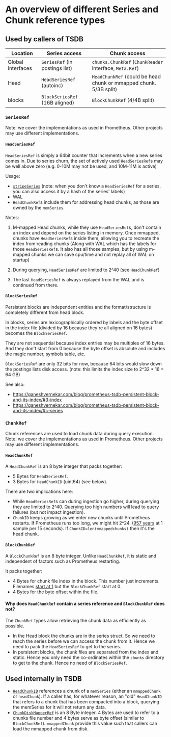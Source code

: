 # An overview of different Series and Chunk reference types

## Used by callers of TSDB

| Location           | Series access                  | Chunk access                                                       |
|--------------------|--------------------------------|--------------------------------------------------------------------|
| Global interfaces  | `SeriesRef` (in postings list) | `chunks.ChunkRef`            (`ChunkReader` interface, `Meta.Ref`) |
| Head               | `HeadSeriesRef`      (autoinc) | `HeadChunkRef` (could be head chunk or mmapped chunk.  5/3B split) |
| blocks             | `BlockSeriesRef` (16B aligned) | `BlockChunkRef`                                       (4/4B split) |

### `SeriesRef`

Note: we cover the implementations as used in Prometheus.  Other projects may use different implementations.

#### `HeadSeriesRef`

`HeadSeriesRef` is simply a 64bit counter that increments when a new series comes in.
Due to series churn, the set of actively used `HeadSeriesRef`s may be well above zero (e.g. 0-10M may not be used, and 10M-11M is active)

Usage:
* [`stripeSeries`](https://github.com/zzylol/prometheus/blob/fdbc40a9efcc8197a94f23f0e479b0b56e52d424/tsdb/head.go#L1292-L1298) (note: when you don't know a `HeadSeriesRef` for a series, you can also access it by a hash of the series' labels)
* WAL
* `HeadChunkRef`s include them for addressing head chunks, as those are owned by the `memSeries`.

Notes:
1) M-mapped Head chunks, while they use `HeadSeriesRef`s, don't contain an index and depend on the series listing in memory.
Once mmapped, chunks have `HeadSeriesRef`s inside them, allowing you to recreate the index from reading chunks
(Along with WAL which has the labels for those `HeadSeriesRef`s. It also has all those samples, but by using m-mapped chunks we can save cpu/time and not replay all of WAL on startup)

2) During querying, `HeadSeriesRef` are limited to 2^40 (see `HeadChunkRef`)

3) The last `HeadSeriesRef` is always replayed from the WAL and is continued from there.

#### `BlockSeriesRef`

Persistent blocks are independent entities and the format/structure is completely different from head block.

In blocks, series are lexicographically ordered by labels and the byte offset in the index file (divided by 16 because they're all aligned on 16 bytes) becomes the `BlockSeriesRef`.

They are not sequential because index entries may be multiples of 16 bytes. And they don't start from 0 because the byte offset is absolute and includes the magic number, symbols table, etc.

`BlockSeriesRef` are only 32 bits for now, because 64 bits would slow down the postings lists disk access. (note: this limits the index size to 2^32 * 16 = 64 GB)


See also:
* https://ganeshvernekar.com/blog/prometheus-tsdb-persistent-block-and-its-index/#3-index
* https://ganeshvernekar.com/blog/prometheus-tsdb-persistent-block-and-its-index/#c-series

### `ChunkRef`

Chunk references are used to load chunk data during query execution.
Note: we cover the implementations as used in Prometheus.  Other projects may use different implementations.

#### `HeadChunkRef`

A `HeadChunkRef` is an 8 byte integer that packs together:

* 5 Bytes for `HeadSeriesRef`.
* 3 Bytes for `HeadChunkID` (uint64) (see below).

There are two implications here:

* While `HeadSeriesRef`s can during ingestion go higher, during querying they are limited to 2^40.  Querying too high numbers will lead to query failures (but not impact ingestion).
* `ChunkID` keeps growing as we enter new chunks until Prometheus restarts. If Prometheus runs too long, we might hit 2^24.
  ([957 years](https://www.wolframalpha.com/input/?i=2%5E24+*+120+*+15+seconds+in+years) at 1 sample per 15 seconds).  If `ChunkID=len(mmappedchunks)` then it's the head chunk.

#### `BlockChunkRef`

A `BlockChunkRef` is an 8 byte integer.  Unlike `HeadChunkRef`, it is static and independent of factors such as Prometheus restarting.

It packs together:

* 4 Bytes for chunk file index in the block. This number just increments. Filenames [start at 1](https://ganeshvernekar.com/blog/prometheus-tsdb-persistent-block-and-its-index/#contents-of-a-block)
but the `BlockChunkRef` start at 0.
* 4 Bytes for the byte offset within the file.

#### Why does `HeadChunkRef` contain a series reference and `BlockChunkRef` does not?

The `ChunkRef` types allow retrieving the chunk data as efficiently as possible.
* In the Head block the chunks are in the series struct. So we need to reach the series before we can access the chunk from it.
  Hence we need to pack the `HeadSeriesRef` to get to the series.
* In persistent blocks, the chunk files are separated from the index and static. Hence you only need the co-ordinates within the `chunks` directory
  to get to the chunk. Hence no need of `BlockSeriesRef`.

## Used internally in TSDB

* [`HeadChunkID`](https://pkg.go.dev/github.com/zzylol/prometheus/tsdb/chunks#HeadChunkID) references a chunk of a `memSeries` (either an `mmappedChunk` or `headChunk`).
  If a caller has, for whatever reason, an "old" `HeadChunkID` that refers to a chunk that has been compacted into a block, querying the memSeries for it will not return any data.
* [`ChunkDiskMapperRef`](https://pkg.go.dev/github.com/zzylol/prometheus/tsdb/chunks#ChunkDiskMapperRef) is an 8 Byte integer.
  4 Bytes are used to refer to a chunks file number and 4 bytes serve as byte offset (similar to `BlockChunkRef`).  `mmappedChunk` provide this value such that callers can load the mmapped chunk from disk.

